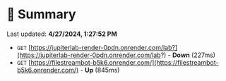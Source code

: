 # 📖 Summary
Last updated: **4/27/2024, 1:27:52 PM**

- `GET` [https://jupiterlab-render-0pdn.onrender.com/lab?](https://jupiterlab-render-0pdn.onrender.com/lab?) - **Down** (227ms)
- `GET` [https://filestreambot-b5k6.onrender.com/](https://filestreambot-b5k6.onrender.com/) - **Up** (845ms)
